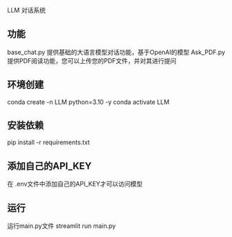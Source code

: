 LLM 对话系统

## 功能
base_chat.py    提供基础的大语言模型对话功能，基于OpenAI的模型
Ask_PDF.py      提供PDF阅读功能，您可以上传您的PDF文件，并对其进行提问

## 环境创建
conda create -n LLM python=3.10 -y
conda activate LLM

## 安装依赖
pip install -r requirements.txt

## 添加自己的API_KEY
在 .env文件中添加自己的API_KEY才可以访问模型

## 运行

运行main.py文件
streamlit run main.py 